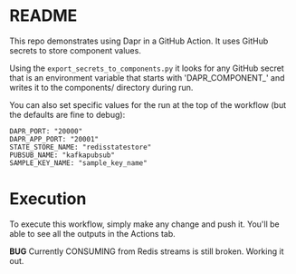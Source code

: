 # README

This repo demonstrates using Dapr in a GitHub Action. It uses GitHub secrets to store component values.

Using the `export_secrets_to_components.py` it looks for any GitHub secret that is an environment variable that starts with 'DAPR_COMPONENT_' and writes it to the components/ directory during run.

You can also set specific values for the run at the top of the workflow (but the defaults are fine to debug):

```
DAPR_PORT: "20000"
DAPR_APP_PORT: "20001"
STATE_STORE_NAME: "redisstatestore"
PUBSUB_NAME: "kafkapubsub"
SAMPLE_KEY_NAME: "sample_key_name"
```

# Execution
To execute this workflow, simply make any change and push it. You'll be able to see all the outputs in the Actions tab.

**BUG** Currently CONSUMING from Redis streams is still broken. Working it out.